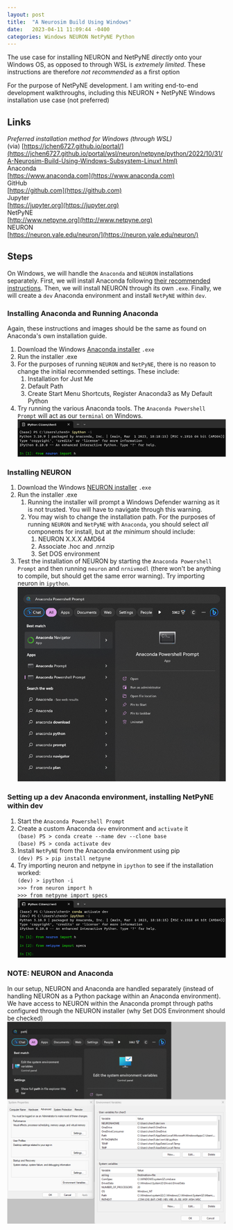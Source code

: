 ```yaml
---
layout: post
title:  "A Neurosim Build Using Windows"
date:   2023-04-11 11:09:44 -0400
categories: Windows NEURON NetPyNE Python
---
```


The use case for installing NEURON and NetPyNE *directly* onto your Windows OS, as opposed to through WSL is *extremely limited*. These instructions are therefore *not recommended* as a first option

For the purpose of NetPyNE development. I am writing end-to-end development walkthroughs, including this NEURON + NetPyNE Windows installation use case (not preferred)

## Links
*Preferred installation method for Windows (through WSL)*<br>
(via) [https://jchen6727.github.io/portal/](https://jchen6727.github.io/portal/wsl/neuron/netpyne/python/2022/10/31/A-Neurosim-Build-Using-Windows-Subsystem-Linux!.html)<br>
Anaconda<br>
[https://www.anaconda.com](https://www.anaconda.com)<br>
GitHub<br>
[https://github.com](https://github.com)<br>
Jupyter<br>
[https://jupyter.org](https://jupyter.org)<br>
NetPyNE<br>
[http://www.netpyne.org](http://www.netpyne.org)<br>
NEURON<br>
[https://neuron.yale.edu/neuron/](https://neuron.yale.edu/neuron/)<br>

## Steps
On Windows, we will handle the `Anaconda` and `NEURON` installations separately. First, we will install Anaconda following [their recommended instructions](https://docs.anaconda.com/anaconda/install/windows/). Then, we will install NEURON through its own `.exe`. Finally, we will create a `dev` Anaconda environment and install `NetPyNE` within `dev`.

### Installing Anaconda and Running Anaconda
Again, these instructions and images should be the same as found on Anaconda's own installation guide. <br>
1. Download the Windows [Anaconda installer](https://www.anaconda.com) `.exe`<br>
2. Run the installer .exe<br>
3. For the purposes of running `NEURON` and `NetPyNE`, there is no reason to change the initial recommended settings. These include:<br>
    1. Installation for Just Me<br>
    2. Default Path<br>
    3. Create Start Menu Shortcuts, Register Anaconda3 as My Default Python<br>
4. Try running the various Anaconda tools. The `Anaconda Powershell Prompt` will act as our `terminal` on Windows.<br>
![](https://raw.githubusercontent.com/jchen6727/portal/main/images/conda_n.png)

### Installing NEURON
1. Download the Windows [NEURON installer](https://neuron.yale.edu/neuron/download) `.exe`<br>
2. Run the installer .exe<br>
    1. Running the installer will prompt a Windows Defender warning as it is not trusted. You will have to navigate through this warning.<br>
    2. You may wish to change the installation path. For the purposes of running `NEURON` and `NetPyNE` with `Anaconda`, you should select *all* components for install, but at *the minimum* should include:<br>
        1. NEURON X.X.X AMD64<br>
        2. Associate .hoc and .nrnzip<br>
        3. Set DOS environment<br>
3. Test the installation of NEURON by starting the `Anaconda Powershell Prompt` and then running `neuron` and `nrnivmodl` (there won't be anything to compile, but should get the same error warning). Try importing neuron in `ipython`.<br>
![](https://raw.githubusercontent.com/jchen6727/portal/main/images/anaconda_windows.png)

### Setting up a dev Anaconda environment, installing NetPyNE within dev
1. Start the `Anaconda Powershell Prompt`
2. Create a custom Anaconda `dev` environment and `activate` it<br>
    `(base) PS > conda create --name dev --clone base`<br>
    `(base) PS > conda activate dev`<br>
3. Install `NetPyNE` from the Anaconda environment using pip<br>
    `(dev) PS > pip install netpyne`<br>
4. Try importing neuron and netpyne in `ipython` to see if the installation worked:<br>
    `(dev) > ipython -i`<br>
    `>>> from neuron import h`<br>
    `>>> from netpyne import specs`<br>
![](https://raw.githubusercontent.com/jchen6727/portal/main/images/conda_nn.png)

### NOTE: NEURON and Anaconda
In our setup, NEURON and Anaconda are handled separately (instead of handling NEURON as a Python package within an Anaconda environment). We have access to NEURON within the Anaconda prompt through paths configured through the NEURON installer (why Set DOS Environment should be checked)
![](https://raw.githubusercontent.com/jchen6727/portal/main/images/windows_path.png)
